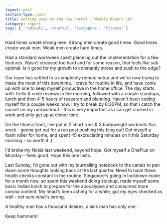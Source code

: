 ```yaml
---
layout: post
section-type: post
title: Getting used to the new normal | Weekly Report 187
category: report
tags: [ 'radicali', 'startup', 'singapore', 'fitness' ]
---
```


Hard times create strong men. Strong men create good times. Good times create weak men. Weak men create hard times.

Had a standard workweek spent planning out the implementation for a few features. Wasn't stressed too hard and for some reason, that feels like sub-optimal. Is it good for my growth to constantly stress and push to the edge? 

Our team has settled to a completely remote setup and we're now trying to make the most of this downtime. i crave for routine in life, and have come up with one to keep myself productive in the home office. The day starts with Trello & code reviews in the morning, followed with a couple standups, lunch and then 4-5 hours of research and planning. Haven't been coding myself for a couple weeks now. I try to break by 6:30PM, so that i catch the sunset on my run/workout - this is very important as i can get sucked in work and only get up at dinner time.

On the fitness front, i've put in 2 short runs & 3 bodyweight workouts this week - gonna get out for a run post pushing this blog out! Got myself a foam roller for home, and spent 45 excruciating minutes on it this Saturday morning - so worth it :)

i'd broke my Nokia last weekend, beyond hope. Got myself a OnePlus on Monday - feels good. Hope this one lasts. 

Last Sunday, i'd gone out with my journalling notebook to the canals to pen down some thoughts looking back at the last quarter. Need to have these health checks constant in the routine. Singapore's going in lockdown mode for a month now, so spent this weekend doing stockup, made myself some basic Indian lunch to prepare for the apocalypse and consumed more corona content. My head's been aching for a while, got my eyes checked as well - not sure what's wrong. 

A healthy man has a thousand desires, a sick man has only one.

Keep hammerin'